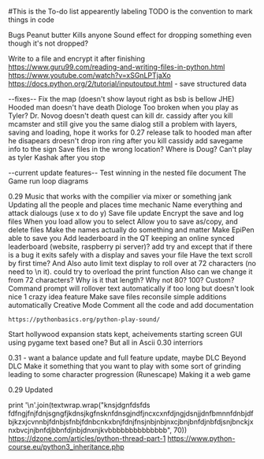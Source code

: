 #This is the To-do list
appearently labeling TODO is the convention to mark things in code

Bugs
Peanut butter Kills anyone
Sound effect for dropping something even though it's not dropped?

Write to a file and encrypt it after finishing
https://www.guru99.com/reading-and-writing-files-in-python.html
https://www.youtube.com/watch?v=xSGnLPTjaXo
https://docs.python.org/2/tutorial/inputoutput.html - save structured data

--fixes--
Fix the map (doesn't show layout right as bsb is bellow JHE)
Hooded man doesn't have death Diologe
Too broken when you play as Tyler?
Dr. Novog doesn't death quest
can kill dr. cassidy after you kill mcamster and still give you the same dialog
still a problem with layers, saving and loading, hope it works for 0.27 release
talk to hooded man after he disapears
droesn't drop iron ring after you kill cassidy
add savegame info to the sign
Save files in the wrong location? Where is Doug?
Can't play as tyler Kashak after you stop

--current update features--
Test winning in the nested file
document
	The Game run loop diagrams



0.29
Music that works with the compilier via mixer or something jank
Updating all the people and places
time mechanic
Name everything and attack dialougs (use x to do y)
Save file update
	Encrypt the save and log files
	When you load allow you to select 
	Allow you to save as/copy, and delete files
Make the names actually do something and matter
Make EpiPen able to save you
Add leaderboard in the QT
	keeping an online synced leaderboard (website, raspberry pi server)?
add try and except that if there is a bug it exits safely with a display and saves your file
Have the text scroll by first time? And Also auto limit text display to roll over at 72 characters (no need to \n it).
	could try to overload the print function
	Also can we change it from 72 characters? Why is it that length? Why not 80? 100? Custom?
	Command prompt will rollover text automatically if too long but doesn't look nice
1 crazy idea feature
Make save files reconsile simple additions automatically
Creative Mode
Comment all the code and add documentation


	https://pythonbasics.org/python-play-sound/
Start hollywood expansion
stats kept, acheivements
starting screen
	GUI using pygame text based one? But all in Ascii
0.30
interriors

0.31 - want a balance update and full feature update, maybe DLC
Beyond
DLC
Make it something that you want to play with some sort of grinding leading to some character progression (Runescape)
Making it a web game


0.29 Updated


print '\n'.join(textwrap.wrap("knsjdgnfdsfds fdfngjfnjfdnjsgngfjkdnsjkgfnsknfdnsgjndfjncxcxnfdjngjdsnjjdnfbmnnfdnbjdfbjkzxjcvnnbjfdnbjsfnbjfdnbcnkxbnjfdnjfnsjnbjnbjnxcjbnjbnfdjnbfdjsnjbnckjxnxbvcjnjbnfdjbbnfdjnbjdnxnjkvbbbbbbbbbbbbbb", 70))
https://dzone.com/articles/python-thread-part-1
https://www.python-course.eu/python3_inheritance.php

